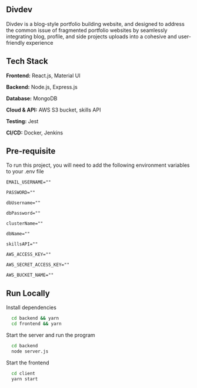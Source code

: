 
## Divdev

Divdev is a blog-style portfolio building website, and designed to address the common issue of fragmented portfolio websites by
seamlessly integrating blog, profile, and side projects uploads into a cohesive and user-friendly experience


## Tech Stack

**Frontend:** React.js, Material UI

**Backend:** Node.js, Express.js

**Database:** MongoDB

**Cloud & API:** AWS S3 bucket, skills API 

**Testing:** Jest

**CI/CD:** Docker, Jenkins
## Pre-requisite

To run this project, you will need to add the following environment variables to your .env file


`EMAIL_USERNAME=""`

`PASSWORD=""`

`dbUsername=""`

`dbPassword=""`

`clusterName=""`

`dbName=""`

`skillsAPI=""`

`AWS_ACCESS_KEY=""`

`AWS_SECRET_ACCESS_KEY=""`

`AWS_BUCKET_NAME=""`

## Run Locally


Install dependencies

```bash
  cd backend && yarn
  cd frontend && yarn
```

Start the server and run the program
```bash
  cd backend 
  node server.js
```

Start the frontend 

```bash
  cd client 
  yarn start
```




